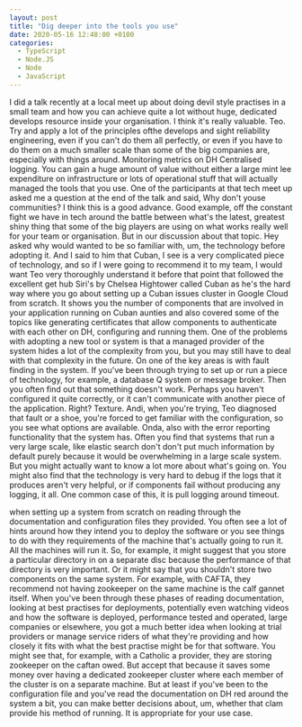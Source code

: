```yaml
---
layout: post
title: "Dig deeper into the tools you use"
date: 2020-05-16 12:48:00 +0100
categories:
  - TypeScript
  - Node.JS
  - Node
  - JavaScript
---
```


I did a talk recently at a local meet up about doing devil style practises in a
small team and how you can achieve quite a lot without huge, dedicated develops
resource inside your organisation. I think it's really valuable. Teo. Try and
apply a lot of the principles ofthe develops and sight reliability engineering,
even if you can't do them all perfectly, or even if you have to do them on a
much smaller scale than some of the big companies are, especially with things
around. Monitoring metrics on DH Centralised logging. You can gain a huge amount
of value without either a large mint lee expenditure on infrastructure or lots
of operational stuff that will actually managed the tools that you use. One of
the participants at that tech meet up asked me a question at the end of the talk
and said, Why don't youse communities? I think this is a good advance. Good
example, off the constant fight we have in tech around the battle between what's
the latest, greatest shiny thing that some of the big players are using on what
works really well for your team or organisation. But in our discussion about
that topic. Hey asked why would wanted to be so familiar with, um, the
technology before adopting it. And I said to him that Cuban, I see is a very
complicated piece of technology, and so if I were going to recommend it to my
team, I would want Teo very thoroughly understand it before that point that
followed the excellent get hub Siri's by Chelsea Hightower called Cuban as he's
the hard way where you go about setting up a Cuban issues cluster in Google
Cloud from scratch. It shows you the number of components that are involved in
your application running on Cuban aunties and also covered some of the topics
like generating certificates that allow components to authenticate with each
other on DH, configuring and running them. One of the problems with adopting a
new tool or system is that a managed provider of the system hides a lot of the
complexity from you, but you may still have to deal with that complexity in the
future. On one of the key areas is with fault finding in the system. If you've
been through trying to set up or run a piece of technology, for example, a
database Q system or message broker. Then you often find out that something
doesn't work. Perhaps you haven't configured it quite correctly, or it can't
communicate with another piece of the application. Right? Texture. Andi, when
you're trying, Teo diagnosed that fault or a shoe, you're forced to get familiar
with the configuration, so you see what options are available. Onda, also with
the error reporting functionality that the system has. Often you find that
systems that run a very large scale, like elastic search don't don't put much
information by default purely because it would be overwhelming in a large scale
system. But you might actually want to know a lot more about what's going on.
You might also find that the technology is very hard to debug if the logs that
it produces aren't very helpful, or if components fail without producing any
logging, it all. One common case of this, it is pull logging around timeout.

when setting up a system from scratch on reading through the documentation and
configuration files they provided. You often see a lot of hints around how they
intend you to deploy the software or you see things to do with they requirements
of the machine that's actually going to run it. All the machines will run it.
So, for example, it might suggest that you store a particular directory in on a
separate disc because the performance of that directory is very important. Or it
might say that you shouldn't store two components on the same system. For
example, with CAFTA, they recommend not having zookeeper on the same machine is
the calf gannet itself. When you've been through these phases of reading
documentation, looking at best practises for deployments, potentially even
watching videos and how the software is deployed, performance tested and
operated, large companies or elsewhere, you got a much better idea when looking
at trial providers or manage service riders of what they're providing and how
closely it fits with what the best practise might be for that software. You
might see that, for example, with a Catholic a provider, they are storing
zookeeper on the caftan owed. But accept that because it saves some money over
having a dedicated zookeeper cluster where each member of the cluster is on a
separate machine. But at least if you've been to the configuration file and
you've read the documentation on DH red around the system a bit, you can make
better decisions about, um, whether that clam provide his method of running. It
is appropriate for your use case.

